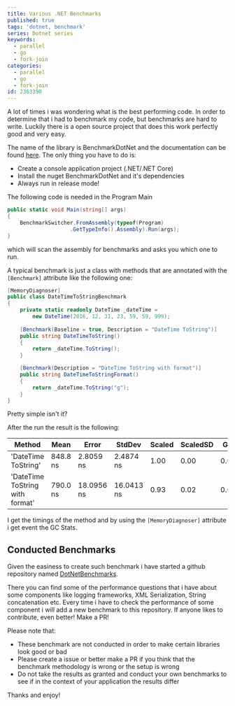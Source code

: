 ```yaml
---
title: Various .NET Benchmarks
published: true
tags: 'dotnet, benchmark'
series: Dotnet series
keywords:
  - parallel
  - go
  - fork-join
categories:
  - parallel
  - go
  - fork-join
id: 2363390
---
```


A lot of times i was wondering what is the best performing code.
In order to determine that i had to benchmark my code, but benchmarks are hard to write.
Luckily there is a open source project that does this work perfectly good and very easy.

The name of the library is BenchmarkDotNet and the documentation can be found [here](http://benchmarkdotnet.org/).
The only thing you have to do is:

- Create a console application project (.NET/.NET Core)
- Install the nuget BenchmarkDotNet and it's dependencies
- Always run in release mode!

The following code is needed in the Program Main

```csharp
public static void Main(string[] args)
{
    BenchmarkSwitcher.FromAssembly(typeof(Program)
                    .GetTypeInfo().Assembly).Run(args);
}
```

which will scan the assembly for benchmarks and asks you which one to run.

A typical benchmark is just a class with methods that are annotated with the `[Benchmark]` attribute like the following one:

```csharp
[MemoryDiagnoser]
public class DateTimeToStringBenchmark
{
    private static readonly DateTime _dateTime = 
        new DateTime(2016, 12, 31, 23, 59, 59, 999);
    
    [Benchmark(Baseline = true, Description = "DateTime ToString")]
    public string DateTimeToString()
    {
        return _dateTime.ToString();
    }

    [Benchmark(Description = "DateTime ToString with format")]
    public string DateTimeToStringFormat()
    {
        return _dateTime.ToString("g");
    }
}
```

Pretty simple isn't it?

After the run the result is the following:

| Method                        | Mean     | Error     | StdDev    | Scaled | ScaledSD | Gen 0   | Gen 1   | Allocated |
|-------------------------------|----------|-----------|-----------|--------|----------|---------|---------|-----------|
| 'DateTime ToString'           | 848.8 ns | 2.8059 ns | 2.4874 ns | 1.00   | 0.00     | 0.0410  | -       | 132 B     |
| 'DateTime ToString with format' | 790.0 ns | 18.0956 ns | 16.0413 ns | 0.93   | 0.02     | 0.0391  | 0.0104  | 124 B     |

I get the timings of the method and by using the `[MemoryDiagnoser]` attribute i get event the GC Stats.

## Conducted Benchmarks

Given the easiness to create such benchmark i have started a github repository named [DotNetBenchmarks](https://github.com/mantzas/DotNetBenchmarks).

There you can find some of the performance questions that i have about some components like logging frameworks, XML Serialization, String concatenation etc.
Every time i have to check the performance of some component i will add a new benchmark to this repository. If anyone likes to contribute, even better!
Make a PR!

Please note that:

- These benchmark are not conducted in order to make certain libraries look good or bad
- Please create a issue or better make a PR if you think that the benchmark methodology is wrong or the setup is wrong
- Do not take the results as granted and conduct your own benchmarks to see if in the context of your application the results differ

Thanks and enjoy!
